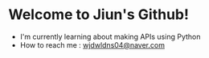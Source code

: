 # Welcome to Jiun's Github!

- I'm currently learning about making APIs using Python
- How to reach me : wjdwldns04@naver.com
